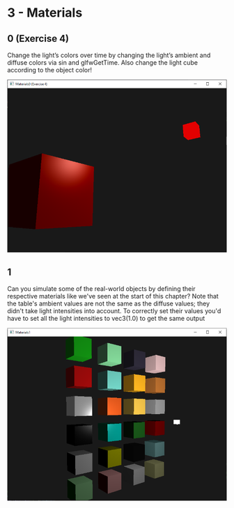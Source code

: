 # 3 - Materials

## 0 (Exercise 4)

Change the light’s colors over time by changing the light’s ambient and diffuse colors via sin and glfwGetTime. Also change the light cube according to the object color!

![materials0](../../images/Materials0.PNG)

## 1
Can you simulate some of the real-world objects by defining their respective materials like we've seen at the start of this chapter? Note that the table's ambient values are not the same as the diffuse values; they didn't take light intensities into account. To correctly set their values you'd have to set all the light intensities to vec3(1.0) to get the same output

![materials1](../../images/Materials1.PNG)

